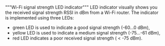 """Wi-Fi signal strength LED indicator"""
LED indicator visually shows you the received signal strength RSSI in dBm from a Wi-Fi router.
The indicator is implemented using three LEDs: 
- green LED is used to indicate a good signal strength (-60...0 dBm),
- yellow LED is used to indicate a medium signal strength (-75...-61 dBm),
- red LED indicates a poor received signal strength ( < -75 dBm).